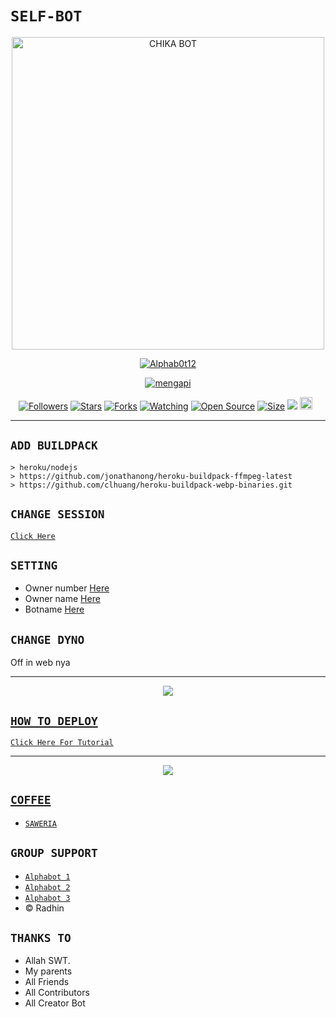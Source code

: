 # ```SELF-BOT```
<p align="center">
<img src="https://user-images.githubusercontent.com/78122715/155881623-9c03e39e-e892-4609-9b3b-555e588d2599.jpg" alt="CHIKA BOT" width="500"/>
</p>
<p align="center">
<a href="#"><img title="Alphab0t12" src="https://img.shields.io/badge/Alphab0t12 -green?colorA=%23ff0000&colorB=%23017e40&style=for-the-badge"></a>
<p align="center">
<a href="#"><img title="mengapi" src="https://img.shields.io/static/v1?label=FREE&message=SELF_BOT&color=red"></a>
</p>
<p align="center">
<a href="https://github.com/radhin123/followers"><img title="Followers" src="https://img.shields.io/github/followers/radhin123?color=red&style=flat-square"></a>
<a href="https://github.com/radhin123/Alphab0t12/stargazers/"><img title="Stars" src="https://img.shields.io/github/stars/radhin123/Alphab0t12?color=blue&style=flat-square"></a>
<a href="https://github.com/radhin123/Alphab0t12/network/members"><img title="Forks" src="https://img.shields.io/github/forks/radhin123/Alphab0t12?color=red&style=flat-square"></a>
<a href="https://github.com/radhin123/Alphab0t12/watchers"><img title="Watching" src="https://img.shields.io/github/watchers/radhin123/Alphab0t12?label=Watchers&color=blue&style=flat-square"></a>
<a href="https://github.com/radhin123/Alphab0t12"><img title="Open Source" src="https://badges.frapsoft.com/os/v2/open-source.svg?v=103"></a>
<a href="https://github.com/radhin123/Alphab0t12/"><img title="Size" src="https://img.shields.io/github/repo-size/radhin123/Alphab0t12?style=flat-square&color=green"></a>
<a href="https://hits.seeyoufarm.com"><img src="https://hits.seeyoufarm.com/api/count/incr/badge.svg?url=https%3A%2F%2Fgithub.com%2Fradhin123%2FAlphab0t12&count_bg=%2379C83D&title_bg=%23555555&icon=probot.svg&icon_color=%2300FF6D&title=hits&edge_flat=false"/></a>
<a href="https://github.com/radhin123/Alphab0t12/graphs/commit-activity"><img height="20" src="https://img.shields.io/badge/Maintained%3F-yes-green.svg"></a>&nbsp;&nbsp;
</p>
<p align='center'>
    </p>

-------

## `ADD BUILDPACK`

```
> heroku/nodejs
> https://github.com/jonathanong/heroku-buildpack-ffmpeg-latest
> https://github.com/clhuang/heroku-buildpack-webp-binaries.git
```

## `CHANGE SESSION`

[`Click Here`](https://github.com/radhin123/Alphab0t12/blob/master/session.json#L1)

## `SETTING`

- Owner number [Here](https://github.com/radhin123/Alphab0t12/blob/master/settings.json#L1)
- Owner name [Here](https://github.com/radhin223/Alphab0t12/blob/master/settings.json#L1)
- Botname [Here](https://github.com/radhin123/Alphab0t12/blob/master/settings.json#L1)

## `CHANGE DYNO`

Off in web nya

----------

<p align="center">
  <a href="https://youtu.be/_CP2_1Yqauo"><img src="https://a.top4top.io/p_20888ybra1.jpg" />
</p>

## ```HOW TO DEPLOY```

[`Click Here For Tutorial`](https://youtu.be/5HgB__wARjM)<br>

----------

<p align="center">
  <a href="https://youtu.be/_CP2_1Yqauo"><img src="https://a.top4top.io/p_2081imvxm1.jpg" />
</p>


## ```COFFEE```

- [`SAWERIA`](https://saweria.co/zeeoneofc)

## ```GROUP SUPPORT```

- [`Alphabot 1`](https://chat.whatsapp.com/EU890BcXjyBDkNaUT5WmYV)
- [`Alphabot 2`](https://chat.whatsapp.com/E8NExJwIbhBJYzssfqJNsE)
- [`Alphabot 3`](https://chat.whatsapp.com/KCSqHTky1apG7ApePsfiPy)
- © Radhin

## `THANKS TO`

- Allah SWT.
- My parents
- All Friends
- All Contributors
- All Creator Bot
